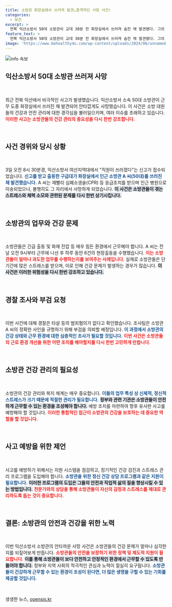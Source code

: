 ```yaml
---
title: 소방관 화장실에서 쓰러져 발견…충격적인 사망 사건!
categories:
  - 보건
excerpt: >
  전북 익산소방서 50대 소방관이 교대 30분 전 화장실에서 쓰러져 숨진 채 발견됐다. 그의 마지막 하루는 화재 진압 등 6건의 현장 출동으로 가득 차 있었고, 경찰은 사인 규명을 위해 부검을 의뢰했다.
feature_text: >
  전북 익산소방서 50대 소방관이 교대 30분 전 화장실에서 쓰러져 숨진 채 발견됐다. 그의 마지막 하루는 화재 진압 등 6건의 현장 출동으로 가득 차 있었고, 경찰은 사인 규명을 위해 부검을 의뢰했다.
image: 'https://www.behealthy4u.com/wp-content/uploads/2024/06/unnamed-file.png'
---
```


<p><img src="https://www.behealthy4u.com/wp-content/uploads/2024/06/unnamed-file.png" alt="info 속보" /></p>

<h2 data-ke-size="size26">익산소방서 50대 소방관 쓰러져 사망</h2>

<p data-ke-size="size16">&nbsp;</p>

<p>최근 전북 익산에서 비극적인 사고가 발생했습니다. 익산소방서 소속 50대 소방관이 근무 도중 화장실에서 쓰러진 채 발견되어 안타깝게도 사망했습니다. 이 사건은 소방 대원들의 건강과 안전 관리에 대한 경각심을 불러일으키며, 여러 이슈를 초래하고 있습니다. <b><span style="color: #ee2323;">이러한 사고는 소방관들의 건강 관리의 중요성을 다시 한번 강조합니다.</span></b> </p>

<p data-ke-size="size16">&nbsp;</p>

<h2 data-ke-size="size26">사건 경위와 당시 상황</h2>

<p data-ke-size="size16">&nbsp;</p>

<p>3일 오전 8시 30분경, 익산소방서 여산지역대에서 "직원이 쓰러졌다"는 신고가 접수되었습니다. <b><span style="color: #1a5490;">신고를 받고 출동한 구급대가 화장실에서 인근 소방관 A 씨(50대)를 쓰러진 채 발견했습니다.</span></b> A 씨는 재빨리 심폐소생술(CPR) 등 응급조치를 받으며 인근 병원으로 이송되었으나, 불행히도 그 자리에서 사망하게 되었습니다. <b><span style="background-color: #21538527;">이 사건은 소방관들이 겪는 스트레스와 체력 소모와 관련된 문제를 다시 한번 상기시킵니다.</span></b> </p>

<p data-ke-size="size16">&nbsp;</p>

<h2 data-ke-size="size26">소방관의 업무와 건강 문제</h2>

<p data-ke-size="size16">&nbsp;</p>

<p>소방관들은 긴급 출동 및 화재 진압 등 매우 힘든 환경에서 근무해야 합니다. A 씨는 전날 오전 9시부터 근무에 나선 후 하루 동안 6건의 현장출동을 수행했습니다. <b><span style="color: #ee2323;">이는 소방관들이 얼마나 과도한 업무를 수행하는지를 보여주는 사례입니다.</span></b> 실제로 소방관들은 단기간에 많은 스트레스를 받으며, 이로 인해 건강 문제가 발생하는 경우가 많습니다. <b><span style="background-color: #21538527;">이 사건은 이러한 위험성을 다시 한번 강조하고 있습니다.</span></b> </p>

<p data-ke-size="size16">&nbsp;</p>

<h2 data-ke-size="size26">경찰 조사와 부검 요청</h2>

<p data-ke-size="size16">&nbsp;</p>

<p>이번 사건에 대해 경찰은 타살 등의 범죄혐의가 없다고 확인했습니다. 조사팀은 소방관 A 씨의 정확한 사인을 규명하기 위해 부검을 의뢰할 예정입니다. <b><span style="color: #1a5490;">이 과정에서 소방관의 건강 상태와 근무 환경에 대한 심층적인 조사가 필요할 것입니다.</span></b> <b><span style="color: #ee2323;">이번 사건은 소방관들의 근로 환경 개선을 위한 어떤 조치를 해야할지를 다시 한번 고민하게 만듭니다.</span></b> </p>

<p data-ke-size="size16">&nbsp;</p>

<h2 data-ke-size="size26">소방관 건강 관리의 필요성</h2>

<p data-ke-size="size16">&nbsp;</p>

<p>소방관의 건강 관리와 복지 체계는 매우 중요합니다. <b><span style="color: #1a5490;">이들의 업무 특성 상 신체적, 정신적 스트레스가 크기 때문에 적절한 관리가 필요합니다.</span></b> <b><span style="background-color: #21538527;">정부와 관련 기관은 소방관들이 안전하게 근무할 수 있는 환경을 조성해야 합니다.</span></b> 예방 조치를 마련하여 향후 유사한 사고를 예방해야 할 것입니다. <b><span style="color: #ee2323;">이러한 통합적인 접근이 소방관의 건강을 보호하는 데 중요한 역할을 할 것입니다.</span></b> </p>

<p data-ke-size="size16">&nbsp;</p>

<h2 data-ke-size="size26">사고 예방을 위한 제언</h2>

<p data-ke-size="size16">&nbsp;</p>

<p>사고를 예방하기 위해서는 지원 시스템을 점검하고, 정기적인 건강 검진과 스트레스 관리 프로그램을 도입해야 합니다. <b><span style="color: #1a5490;">소방관을 위한 정신 건강 상담 프로그램과 같은 지원이 필요합니다.</span></b> <b><span style="background-color: #21538527;">이러한 프로그램의 도입은 그들의 안전과 직업적 삶의 질을 향상시킬 수 있는 방법입니다.</span></b> <b><span style="color: #ee2323;">전문가와의 상담을 통해 소방관들이 자신의 감정과 스트레스를 제대로 관리하도록 돕는 것이 중요합니다.</span></b> </p>

<p data-ke-size="size16">&nbsp;</p>

<h2 data-ke-size="size26">결론: 소방관의 안전과 건강을 위한 노력</h2>

<p data-ke-size="size16">&nbsp;</p>

<p>이번 익산소방서 소방관의 안타까운 사망 사건은 소방관들의 건강 문제가 얼마나 심각한지를 되짚어보게 만듭니다. <b><span style="color: #ee2323;">소방관들의 안전을 보장하기 위한 정책 및 제도적 지원이 필요합니다.</span></b> <b><span style="background-color: #21538527;">이를 통해 소방관들이 보다 안전하고 안정적인 환경에서 근무할 수 있도록 만들어야 합니다.</span></b> 정부와 지역 사회의 적극적인 관심과 노력이 절실히 요구됩니다. <b><span style="color: #1a5490;">소방관들이 건강하게 근무할 수 있는 환경이 조성이 된다면, 더 많은 생명을 구할 수 있는 기회를 제공할 것입니다.</span></b></p>

<p data-ke-size="size16">&nbsp;</p>
생생한 뉴스, <a href="https://opensis.kr" rel="dofollow">opensis.kr</a>


